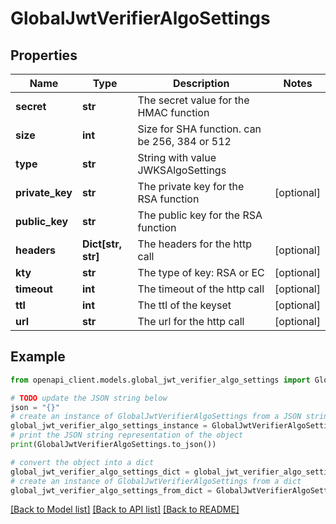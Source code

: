 # GlobalJwtVerifierAlgoSettings


## Properties

Name | Type | Description | Notes
------------ | ------------- | ------------- | -------------
**secret** | **str** | The secret value for the HMAC function | 
**size** | **int** | Size for SHA function. can be 256, 384 or 512 | 
**type** | **str** | String with value JWKSAlgoSettings | 
**private_key** | **str** | The private key for the RSA function | [optional] 
**public_key** | **str** | The public key for the RSA function | 
**headers** | **Dict[str, str]** | The headers for the http call | [optional] 
**kty** | **str** | The type of key: RSA or EC | [optional] 
**timeout** | **int** | The timeout of the http call | [optional] 
**ttl** | **int** | The ttl of the keyset | [optional] 
**url** | **str** | The url for the http call | [optional] 

## Example

```python
from openapi_client.models.global_jwt_verifier_algo_settings import GlobalJwtVerifierAlgoSettings

# TODO update the JSON string below
json = "{}"
# create an instance of GlobalJwtVerifierAlgoSettings from a JSON string
global_jwt_verifier_algo_settings_instance = GlobalJwtVerifierAlgoSettings.from_json(json)
# print the JSON string representation of the object
print(GlobalJwtVerifierAlgoSettings.to_json())

# convert the object into a dict
global_jwt_verifier_algo_settings_dict = global_jwt_verifier_algo_settings_instance.to_dict()
# create an instance of GlobalJwtVerifierAlgoSettings from a dict
global_jwt_verifier_algo_settings_from_dict = GlobalJwtVerifierAlgoSettings.from_dict(global_jwt_verifier_algo_settings_dict)
```
[[Back to Model list]](../README.md#documentation-for-models) [[Back to API list]](../README.md#documentation-for-api-endpoints) [[Back to README]](../README.md)



